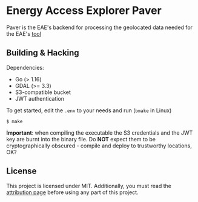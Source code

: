 # Energy Access Explorer Paver

Paver is the EAE's backend for processing the geolocated data needed for the
EAE's [tool](https://github.com/energyaccessexplorer/tool)


## Building & Hacking

Dependencies:

- Go (> 1.16)
- GDAL (>= 3.3)
- S3-compatible bucket
- JWT authentication

To get started, edit the `.env` to your needs and run (`bmake` in Linux)

	$ make

**Important**: when compiling the executable the S3 credentials and the JWT key
are burnt into the binary file. Do **NOT** expect them to be cryptographically
obscured - compile and deploy to trustworthy locations, OK?


## License

This project is licensed under MIT. Additionally, you must read the
[attribution page](https://www.energyaccessexplorer.org/attribution)
before using any part of this project.
